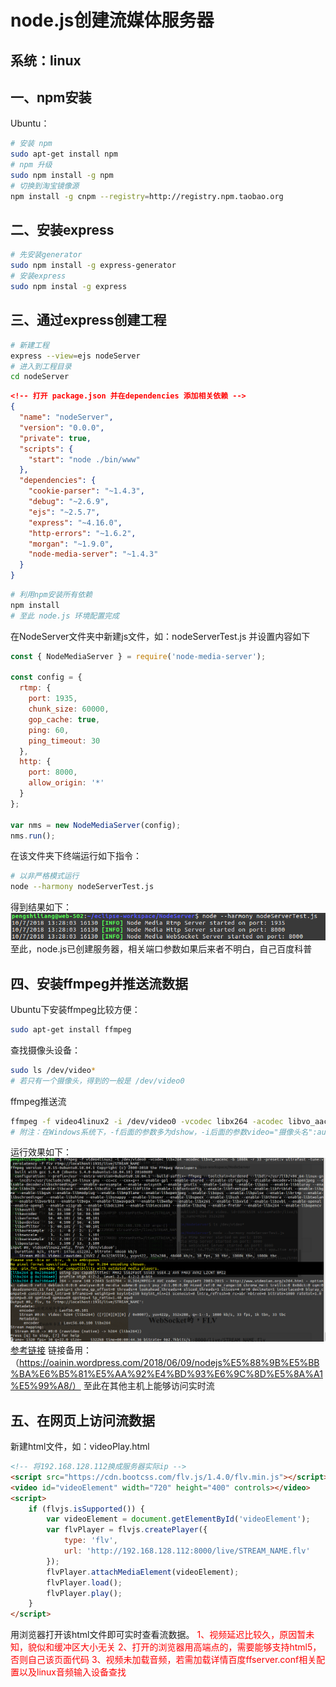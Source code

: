 # node.js创建流媒体服务器
## 系统：linux
## 一、npm安装
Ubuntu：
```bash
# 安装 npm
sudo apt-get install npm 
# npm 升级
sudo npm install -g npm
# 切换到淘宝镜像源
npm install -g cnpm --registry=http://registry.npm.taobao.org
```
## 二、安装express
```bash
# 先安装generator
sudo npm install -g express-generator
# 安装express
sudo npm instal -g express
```

## 三、通过express创建工程
```bash
# 新建工程
express --view=ejs nodeServer
# 进入到工程目录
cd nodeServer
```
```json
<!-- 打开 package.json 并在dependencies 添加相关依赖 --> 
{
  "name": "nodeServer",
  "version": "0.0.0",
  "private": true,
  "scripts": {
    "start": "node ./bin/www"
  },
  "dependencies": {
    "cookie-parser": "~1.4.3",
    "debug": "~2.6.9",
    "ejs": "~2.5.7",
    "express": "~4.16.0",
    "http-errors": "~1.6.2",
    "morgan": "~1.9.0",
    "node-media-server": "~1.4.3"
  }
}
```
```bash
# 利用npm安装所有依赖
npm install 
# 至此 node.js 环境配置完成
```
在NodeServer文件夹中新建js文件，如：nodeServerTest.js
并设置内容如下
```js
const { NodeMediaServer } = require('node-media-server');

const config = {
  rtmp: {
    port: 1935,
    chunk_size: 60000,
    gop_cache: true,
    ping: 60,
    ping_timeout: 30
  },
  http: {
    port: 8000,
    allow_origin: '*'
  }
};

var nms = new NodeMediaServer(config);
nms.run();
```
在该文件夹下终端运行如下指令：
```bash
# 以非严格模式运行
node --harmony nodeServerTest.js
```
得到结果如下：
![](imgs/20181007-132943.png)
至此，node.js已创建服务器，相关端口参数如果后来者不明白，自己百度科普
## 四、安装ffmpeg并推送流数据
Ubuntu下安装ffmpeg比较方便：
```bash
sudo apt-get install ffmpeg
```
查找摄像头设备：
```bash
sudo ls /dev/video*
# 若只有一个摄像头，得到的一般是 /dev/video0
``` 
ffmpeg推送流
```bash
ffmpeg -f video4linux2 -i /dev/video0 -vcodec libx264 -acodec libvo_aacenc -b 1080k -r 33 -preset:v ultrafast -tune:v zerolatency -f flv rtmp://localhost:1935/live/STREAM_NAME
# 附注：在Windows系统下，-f后面的参数多为dshow，-i后面的参数video="摄像头名":audio="麦克风名"，在Windows系统中，多为虚拟设备
```
运行效果如下：
![](imgs/20181007-133704.png)
[参考链接](https://oainin.wordpress.com/2018/06/09/nodejs%E5%88%9B%E5%BB%BA%E6%B5%81%E5%AA%92%E4%BD%93%E6%9C%8D%E5%8A%A1%E5%99%A8/) 
链接备用：（https://oainin.wordpress.com/2018/06/09/nodejs%E5%88%9B%E5%BB%BA%E6%B5%81%E5%AA%92%E4%BD%93%E6%9C%8D%E5%8A%A1%E5%99%A8/）
至此在其他主机上能够访问实时流
## 五、在网页上访问流数据
新建html文件，如：videoPlay.html
```html
<!-- 将192.168.128.112换成服务器实际ip -->
<script src="https://cdn.bootcss.com/flv.js/1.4.0/flv.min.js"></script>
<video id="videoElement" width="720" height="400" controls></video>
<script>
    if (flvjs.isSupported()) {
        var videoElement = document.getElementById('videoElement');
        var flvPlayer = flvjs.createPlayer({
            type: 'flv',
            url: 'http://192.168.128.112:8000/live/STREAM_NAME.flv'
        });
        flvPlayer.attachMediaElement(videoElement);
        flvPlayer.load();
        flvPlayer.play();
    }
</script>
```
用浏览器打开该html文件即可实时查看流数据。
<span style='color:red'>
1、视频延迟比较久，原因暂未知，貌似和缓冲区大小无关
2、打开的浏览器用高端点的，需要能够支持html5，否则自己该页面代码
3、视频未加载音频，若需加载详情百度ffserver.conf相关配置以及linux音频输入设备查找
</span>